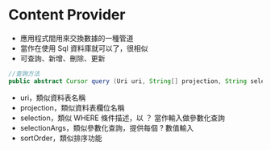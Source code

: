 # Content Provider

* 應用程式間用來交換數據的一種管道
* 當作在使用 Sql 資料庫就可以了，很相似
* 可查詢、新增、刪除、更新

```java
//查詢方法
public abstract Cursor query (Uri uri, String[] projection, String selection, String[] selectionArgs, String sortOrder)
```

* uri，類似資料表名稱
* projection，類似資料表欄位名稱
* selection，類似 WHERE 條件描述，以 ？ 當作輸入做參數化查詢
* selectionArgs，類似參數化查詢，提供每個 ? 數值輸入
* sortOrder，類似排序功能